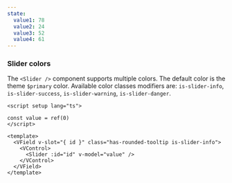 ```yaml
---
state:
  value1: 78
  value2: 24
  value3: 52
  value4: 61
---
```


### Slider colors

The `<Slider />` component supports multiple colors. The default color is the
theme `$primary` color. Available color classes modifiers are: `is-slider-info`,
`is-slider-success`, `is-slider-warning`, `is-slider-danger`.

<!--code-->

```vue
<script setup lang="ts">

const value = ref(0)
</script>

<template>
  <VField v-slot="{ id }" class="has-rounded-tooltip is-slider-info">
    <VControl>
      <Slider :id="id" v-model="value" />
    </VControl>
  </VField>
</template>
```

<!--/code-->

<!--example-->

<div class="columns is-multiline">
  <div class="column is-6">
    <VField v-slot="{ id }" class="pt-6 px-4 has-rounded-tooltip is-slider-info">
      <VControl>
        <Slider :id="id" v-model="frontmatter.state.value1" />
      </VControl>
    </VField>
  </div>
  <div class="column is-6">
    <VField v-slot="{ id }" class="pt-6 px-4 has-rounded-tooltip is-slider-success">
      <VControl>
        <Slider :id="id" v-model="frontmatter.state.value2" />
      </VControl>
    </VField>
  </div>
  <div class="column is-6">
    <VField v-slot="{ id }" class="pt-6 px-4 has-rounded-tooltip is-slider-warning">
      <VControl>
        <Slider :id="id" v-model="frontmatter.state.value3" />
      </VControl>
    </VField>
  </div>
  <div class="column is-6">
    <VField v-slot="{ id }" class="pt-6 px-4 has-rounded-tooltip is-slider-danger">
      <VControl>
        <Slider :id="id" v-model="frontmatter.state.value4" />
      </VControl>
    </VField>
  </div>
</div>

<!--/example-->
